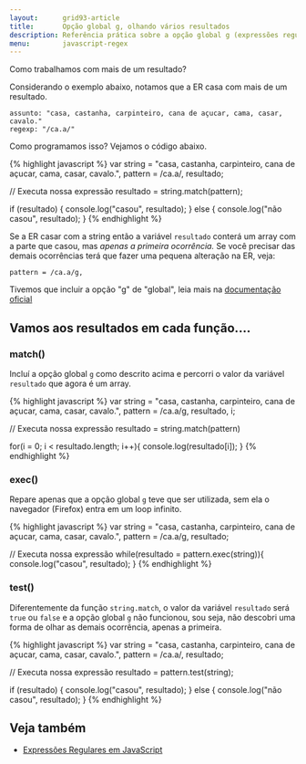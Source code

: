 ```yaml
---
layout:      grid93-article
title:       Opção global g, olhando vários resultados
description: Referência prática sobre a opção global g (expressões regulares) - JavaScript
menu:        javascript-regex
---
```


Como trabalhamos com mais de um resultado?

Considerando o exemplo abaixo, notamos que a ER casa com mais de um resultado.

    assunto: "casa, castanha, carpinteiro, cana de açucar, cama, casar, cavalo."
    regexp: "/ca.a/"

Como programamos isso? Vejamos o código abaixo.

{% highlight javascript %}
var string = "casa, castanha, carpinteiro, cana de açucar, cama, casar, cavalo.",
    pattern = /ca.a/,
    resultado;

// Executa nossa expressão
resultado = string.match(pattern);

if (resultado) {
    console.log("casou", resultado);
} else {
    console.log("não casou", resultado);
}
{% endhighlight %}


Se a ER casar com a string então a variável `resultado` conterá um array com a parte que casou, mas *apenas a primeira
ocorrência.* Se você precisar das demais ocorrências terá que fazer uma pequena alteração na ER, veja:

    pattern = /ca.a/g,

Tivemos que incluir a opção "g" de "global", leia mais na 
[documentação oficial](https://developer.mozilla.org/en-US/docs/Web/JavaScript/Reference/Global_Objects/String/match?redirectlocale=en-US&redirectslug=JavaScript%2FReference%2FGlobal_Objects%2FString%2Fmatch "link-externo")



Vamos aos resultados em cada função....
---


### match()

Incluí a opção global `g` como descrito acima e percorri o valor da variável `resultado` que agora é um array.


{% highlight javascript %}
var string = "casa, castanha, carpinteiro, cana de açucar, cama, casar, cavalo.",
    pattern = /ca.a/g,
    resultado,
    i;

// Executa nossa expressão
resultado = string.match(pattern)

for(i = 0; i < resultado.length; i++){
    console.log(resultado[i]);
}
{% endhighlight %}


### exec()

Repare apenas que a opção global `g` teve que ser utilizada, sem ela o navegador (Firefox) entra em um loop infinito.

{% highlight javascript %}
var string = "casa, castanha, carpinteiro, cana de açucar, cama, casar, cavalo.",
    pattern = /ca.a/g,
    resultado;

// Executa nossa expressão
while(resultado = pattern.exec(string)){
    console.log("casou", resultado);
}
{% endhighlight %}


###  test()

Diferentemente da função `string.match`, o valor da variável `resultado` será `true` ou `false` e a opção global
`g` não funcionou, sou seja, não descobri uma forma de olhar as demais ocorrência, apenas a primeira.



{% highlight javascript %}
var string = "casa, castanha, carpinteiro, cana de açucar, cama, casar, cavalo.",
    pattern = /ca.a/,
    resultado;

// Executa nossa expressão
resultado = pattern.test(string);

if (resultado) {
    console.log("casou", resultado);
} else {
    console.log("não casou", resultado);
}
{% endhighlight %}


Veja também
---

- [Expressões Regulares em JavaScript](/regex/javascript-expressoes-regulares/)